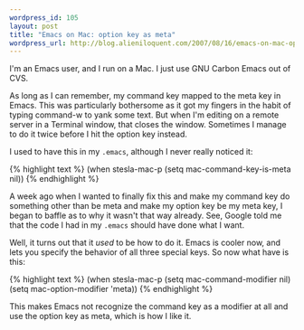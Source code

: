 ```yaml
--- 
wordpress_id: 105
layout: post
title: "Emacs on Mac: option key as meta"
wordpress_url: http://blog.alieniloquent.com/2007/08/16/emacs-on-mac-option-key-as-meta/
---
```

I'm an Emacs user, and I run on a Mac.  I just use GNU Carbon Emacs out of CVS.  

As long as I can remember, my command key mapped to the meta key in Emacs.  This was particularly bothersome as it got my fingers in the habit of typing command-w to yank some text.  But when I'm editing on a remote server in a Terminal window, that closes the window.  Sometimes I manage to do it twice before I hit the option key instead.

I used to have this in my <code>.emacs</code>, although I never really noticed it:

{% highlight text %}
(when stesla-mac-p
  (setq mac-command-key-is-meta nil))
{% endhighlight %}


A week ago when I wanted to finally fix this and make my command key do something other than be meta and make my option key be my meta key, I began to baffle as to why it wasn't that way already.  See, Google told me that the code I had in my <code>.emacs</code> should have done what I want.

Well, it turns out that it <em>used</em> to be how to do it.  Emacs is cooler now, and lets you specify the behavior of all three special keys.  So now what have is this:

{% highlight text %}
(when stesla-mac-p
  (setq mac-command-modifier nil)
  (setq mac-option-modifier 'meta))
{% endhighlight %}


This makes Emacs not recognize the command key as a modifier at all and use the option key as meta, which is how I like it.
